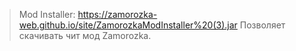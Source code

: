 > Mod Installer: https://zamorozka-web.github.io/site/ZamorozkaModInstaller%20(3).jar
Позволяет скачивать чит мод Zamorozka.
